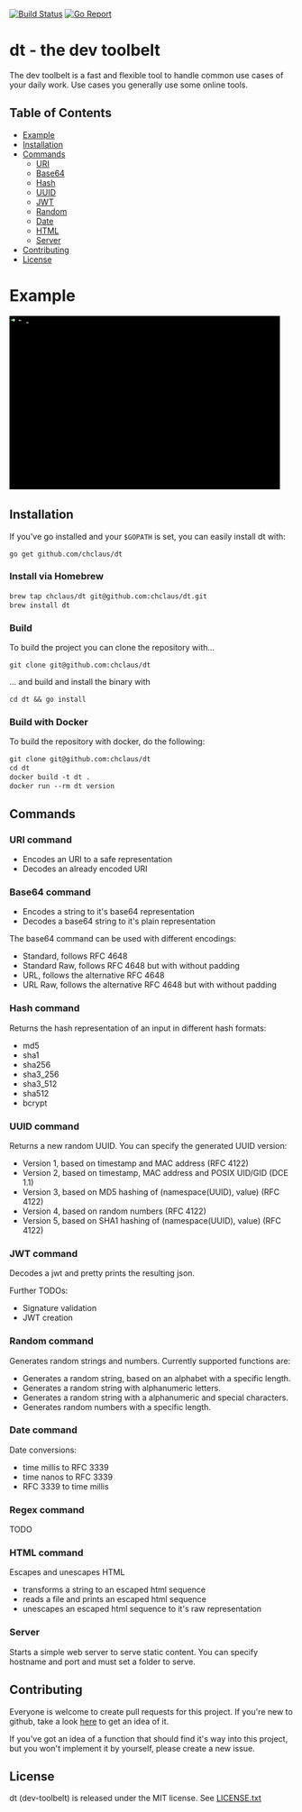 [![Build Status](https://travis-ci.org/chclaus/dt.svg?branch=master)](https://travis-ci.org/chclaus/dt)
[![Go Report](https://goreportcard.com/badge/github.com/chclaus/dt)](https://goreportcard.com/report/github.com/chclaus/dt)

# dt - the dev toolbelt

The dev toolbelt is a fast and flexible tool to handle common use
cases of your daily work. Use cases you generally use some online
tools.

## Table of Contents

- [Example](#example)
- [Installation](#installation)
- [Commands](#commands)
  * [URI](#uri-command)
  * [Base64](#base64-command)
  * [Hash](#hash-command)
  * [UUID](#uuid-command)
  * [JWT](#jwt-command)
  * [Random](#random-command)
  * [Date](#date-command)
  * [HTML](#html-command)
  * [Server](#server)
- [Contributing](#contributing)
- [License](#license)

# Example
<img src="demo.gif?raw=" width="480px"></img>

## Installation
If you've go installed and your `$GOPATH` is set, you can easily install
dt with:

    go get github.com/chclaus/dt

### Install via Homebrew

    brew tap chclaus/dt git@github.com:chclaus/dt.git
    brew install dt

### Build
To build the project you can clone the repository with...

    git clone git@github.com:chclaus/dt

... and build and install the binary with

    cd dt && go install

### Build with Docker
To build the repository with docker, do the following:

    git clone git@github.com:chclaus/dt
    cd dt
    docker build -t dt .
    docker run --rm dt version

## Commands

### URI command
- Encodes an URI to a safe representation
- Decodes an already encoded URI

### Base64 command
- Encodes a string to it's base64 representation
- Decodes a base64 string to it's plain representation

The base64 command can be used with different encodings:
- Standard, follows RFC 4648
- Standard Raw, follows RFC 4648 but with without padding
- URL, follows the alternative RFC 4648
- URL Raw, follows the alternative RFC 4648 but with without padding

### Hash command
Returns the hash representation of an input in different hash formats:
- md5
- sha1
- sha256
- sha3_256
- sha3_512
- sha512
- bcrypt

### UUID command
Returns a new random UUID. You can specify the generated UUID version:

- Version 1, based on timestamp and MAC address (RFC 4122)
- Version 2, based on timestamp, MAC address and POSIX UID/GID (DCE 1.1)
- Version 3, based on MD5 hashing of (namespace(UUID), value) (RFC 4122)
- Version 4, based on random numbers (RFC 4122)
- Version 5, based on SHA1 hashing of (namespace(UUID), value) (RFC 4122)

### JWT command
Decodes a jwt and pretty prints the resulting json.

Further TODOs:
- Signature validation
- JWT creation

### Random command
Generates random strings and numbers. Currently supported functions are:
- Generates a random string, based on an alphabet with a specific length.
- Generates a random string with alphanumeric letters.
- Generates a random string with a alphanumeric and special characters.
- Generates random numbers with a specific length.

### Date command
Date conversions:
- time millis to RFC 3339
- time nanos to RFC 3339
- RFC 3339 to time millis

### Regex command
TODO

### HTML command
Escapes and unescapes HTML
- transforms a string to an escaped html sequence
- reads a file and prints an escaped html sequence
- unescapes an escaped html sequence to it's raw representation

### Server
Starts a simple web server to serve static content. You can specify
hostname and port and must set a folder to serve.


## Contributing
Everyone is welcome to create pull requests for this project. If you're
new to github, take a look [here](https://help.github.com/categories/collaborating-with-issues-and-pull-requests/)
to get an idea of it.

If you've got an idea of a function that should find it's way into this
project, but you won't implement it by yourself, please create a new
issue.

## License
dt (dev-toolbelt) is released under the MIT license. See [LICENSE.txt](LICENSE.txt)
